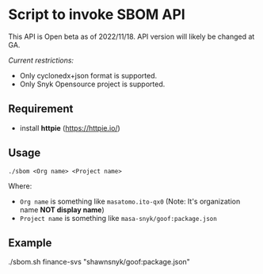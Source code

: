 # Script to invoke SBOM API

This API is Open beta as of 2022/11/18. 
API version will likely be changed at GA.

*Current restrictions:*
- Only cyclonedx+json format is supported.
- Only Snyk Opensource project is supported.

## Requirement

- install **httpie** (https://httpie.io/)

## Usage

```
./sbom <Org name> <Project name>
```

Where:
- `Org name` is something like `masatomo.ito-qx0` (Note: It's organization name **NOT display name**)
- `Project name` is something like `masa-snyk/goof:package.json` 

## Example

./sbom.sh finance-svs "shawnsnyk/goof:package.json"
